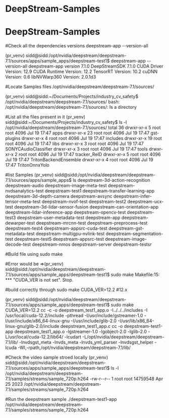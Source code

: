 # DeepStream-Samples
# DeepStream-Samples

#Check all the dependencies versions
deepstream-app --version-all

(pr_venv) sidd@sidd:/opt/nvidia/deepstream/deepstream-7.1/sources/apps/sample_apps/deepstream-test1$ deepstream-app --version-all
deepstream-app version 7.1.0
DeepStreamSDK 7.1.0
CUDA Driver Version: 12.9
CUDA Runtime Version: 12.2
TensorRT Version: 10.2
cuDNN Version: 0.6
libNVWarp360 Version: 2.0.1d3


#Locate Samples files
/opt/nvidia/deepstream/deepstream-7.1/sources/

(pr_venv) sidd@sidd:~/Documents/Projects/industry_cv_safety$ /opt/nvidia/deepstream/deepstream-7.1/sources/
bash: /opt/nvidia/deepstream/deepstream-7.1/sources/: Is a directory

#List all the files present in it
(pr_venv) sidd@sidd:~/Documents/Projects/industry_cv_safety$ ls -l /opt/nvidia/deepstream/deepstream-7.1/sources/
total 36
drwxr-xr-x  5 root root 4096 Jul 19 17:47 apps
drwxr-xr-x 23 root root 4096 Jul 19 17:47 gst-plugins
drwxr-xr-x  4 root root 4096 Jul 19 17:47 includes
drwxr-xr-x 19 root root 4096 Jul 19 17:47 libs
drwxr-xr-x  3 root root 4096 Jul 19 17:47 SONYCAudioClassifier
drwxr-xr-x  3 root root 4096 Jul 19 17:47 tools
drwxr-xr-x  2 root root 4096 Jul 19 17:47 tracker_ReID
drwxr-xr-x  5 root root 4096 Jul 19 17:47 TritonBackendEnsemble
drwxr-xr-x  4 root root 4096 Jul 19 17:47 TritonOnnxYolo

#list Samples
(pr_venv) sidd@sidd:/opt/nvidia/deepstream/deepstream-7.1/sources/apps/sample_apps$ ls
deepstream-3d-action-recognition   deepstream-audio                deepstream-image-meta-test         deepstream-nvdsanalytics-test  deepstream-test1   deepstream-transfer-learning-app
deepstream-3d-depth-camera         deepstream-avsync               deepstream-infer-tensor-meta-test  deepstream-nvof-test           deepstream-test2   deepstream-ucx-test
deepstream-3d-lidar-sensor-fusion  deepstream-can-orientation-app  deepstream-lidar-inference-app     deepstream-opencv-test         deepstream-test3   deepstream-user-metadata-test
deepstream-app                     deepstream-dewarper-test        deepstream-mrcnn-test              deepstream-preprocess-test     deepstream-test4
deepstream-appsrc-cuda-test        deepstream-gst-metadata-test    deepstream-multigpu-nvlink-test    deepstream-segmentation-test   deepstream-test5
deepstream-appsrc-test             deepstream-image-decode-test    deepstream-nmos                    deepstream-server              deepstream-testsr

#Build file using
sudo make

#Error would be 
=>(pr_venv) sidd@sidd:/opt/nvidia/deepstream/deepstream-7.1/sources/apps/sample_apps/deepstream-test1$ sudo make
Makefile:15: *** "CUDA_VER is not set".  Stop.

#build correctly through
sudo make CUDA_VER=12.2 #12.x

(pr_venv) sidd@sidd:/opt/nvidia/deepstream/deepstream-7.1/sources/apps/sample_apps/deepstream-test1$ sudo make CUDA_VER=12.2
cc -c -o deepstream_test1_app.o -I../../../includes -I /usr/local/cuda-12.2/include -pthread -I/usr/include/gstreamer-1.0 -I/usr/include/x86_64-linux-gnu -I/usr/include/glib-2.0 -I/usr/lib/x86_64-linux-gnu/glib-2.0/include deepstream_test1_app.c
cc -o deepstream-test1-app deepstream_test1_app.o -lgstreamer-1.0 -lgobject-2.0 -lglib-2.0 -L/usr/local/cuda-12.2/lib64/ -lcudart -L/opt/nvidia/deepstream/deepstream-7.1/lib/ -lnvdsgst_meta -lnvds_meta -lnvds_yml_parser -lnvdsgst_helper -lcuda -Wl,-rpath,/opt/nvidia/deepstream/deepstream-7.1/lib/ 

#Check the video sample stroed locally
(pr_venv) sidd@sidd:/opt/nvidia/deepstream/deepstream-7.1/sources/apps/sample_apps/deepstream-test1$ ls -l /opt/nvidia/deepstream/deepstream-7.1/samples/streams/sample_720p.h264
-rw-r--r-- 1 root root 14759548 Apr 25  2023 /opt/nvidia/deepstream/deepstream-7.1/samples/streams/sample_720p.h264

#Run the deepstream sample
./deepstream-test1-app /opt/nvidia/deepstream/deepstream-7.1/samples/streams/sample_720p.h264
